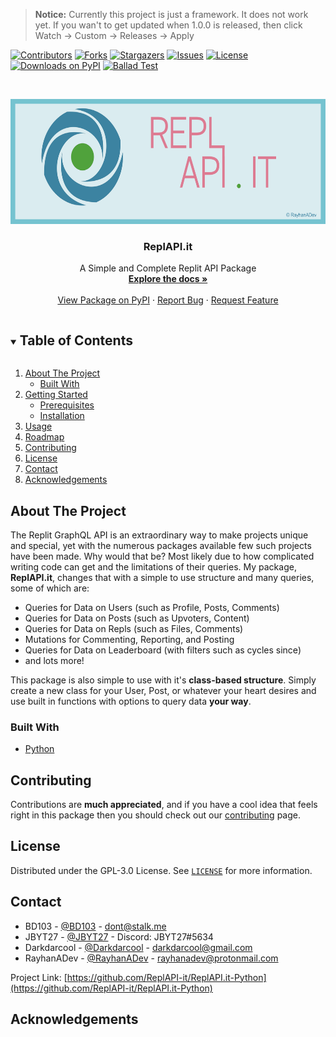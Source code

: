 > **Notice:** Currently this project is just a framework. It does not work yet.
> If you wan't to get updated when 1.0.0 is released, then click Watch -> Custom -> Releases -> Apply

[![Contributors](https://img.shields.io/github/contributors/ReplAPI-it/ReplAPI.it-Python?style=for-the-badge)](https://github.com/ReplAPI-it/ReplAPI.it-Python/graphs/contributors)
[![Forks](https://img.shields.io/github/forks/ReplAPI-it/ReplAPI.it-Python?style=for-the-badge)](https://github.com/ReplAPI-it/ReplAPI.it-Python/network/members)
[![Stargazers](https://img.shields.io/github/stars/ReplAPI-it/ReplAPI.it-Python?style=for-the-badge)](https://github.com/ReplAPI-it/ReplAPI.it-Python/stargazers)
[![Issues](https://img.shields.io/github/issues/ReplAPI-it/ReplAPI.it-Python?style=for-the-badge)](https://github.com/ReplAPI-it/ReplAPI.it-Python/issues)
[![License](https://img.shields.io/github/license/ReplAPI-it/ReplAPI.it-Python?style=for-the-badge)](https://github.com/ReplAPI-it/ReplAPI.it-Python/blob/master/LICENSE)
[![Downloads on PyPI](https://img.shields.io/pypi/dw/replapi-it?style=for-the-badge)](https://pypi.org/project/replapi-it/)
[![Ballad Test](https://img.shields.io/github/workflow/status/ReplAPI-it/ReplAPI.it-Python/Ballad%20Test?style=for-the-badge)](https://github.com/ReplAPI-it/ReplAPI.it-Python/actions/workflows/balladtest.yml)

<!-- PROJECT LOGO -->
<br />
<p align="center">
  <a href="https://github.com/ReplAPI-it/ReplAPI.it-Python">
    <img src="images/logo.jpg" alt="Logo" width="600" height="200">
  </a>

  <h3 align="center">ReplAPI.it</h3>

  <p align="center">
    A Simple and Complete Replit API Package
    <br />
    <a href="https://replapi-it.js.org"><strong>Explore the docs »</strong></a>
    <br />
    <br />
    <a href="https://pypi.org/project/replapi-it/">View Package on PyPI</a>
    ·
    <a href="https://github.com/ReplAPI-it/ReplAPI.it-Python/issues">Report Bug</a>
    ·
    <a href="https://github.com/ReplAPI-it/ReplAPI.it-Python/issues">Request Feature</a>
  </p>
</p>



<!-- TABLE OF CONTENTS -->
<details open="open">
  <summary><h2 style="display: inline-block">Table of Contents</h2></summary>
  <ol>
    <li>
      <a href="#about-the-project">About The Project</a>
      <ul>
        <li><a href="#built-with">Built With</a></li>
      </ul>
    </li>
    <li>
      <a href="#getting-started">Getting Started</a>
      <ul>
        <li><a href="#prerequisites">Prerequisites</a></li>
        <li><a href="#installation">Installation</a></li>
      </ul>
    </li>
    <li><a href="#usage">Usage</a></li>
    <li><a href="#roadmap">Roadmap</a></li>
    <li><a href="#contributing">Contributing</a></li>
    <li><a href="#license">License</a></li>
    <li><a href="#contact">Contact</a></li>
    <li><a href="#acknowledgements">Acknowledgements</a></li>
  </ol>
</details>



<!-- ABOUT THE PROJECT -->
## About The Project

<!-- [![Code Screenshot](images/screenshot.jpg)](https://replit.com/@ReplAPIit/Package) -->

The Replit GraphQL API is an extraordinary way to make projects unique and special, yet with the numerous packages available few such projects have been made. Why would that be? Most likely due to how complicated writing code can get and the limitations of their queries. My package, **ReplAPI.it**, changes that with a simple to use structure and many queries, some of which are:

* Queries for Data on Users (such as Profile, Posts, Comments)
* Queries for Data on Posts (such as Upvoters, Content)
* Queries for Data on Repls (such as Files, Comments)
* Mutations for Commenting, Reporting, and Posting
* Queries for Data on Leaderboard (with filters such as cycles since)
* and lots more!

This package is also simple to use with it's **class-based structure**. Simply create a new class for your User, Post, or whatever your heart desires and use built in functions with options to query data **your way**.

### Built With

* [Python](https://www.python.org/)

<!--
## Getting Started

I suggest requiring the ReplAPI.it module until ES imports in Python are stabilized.

### Prerequisites

If you have not already download npm:
* npm
  ```sh
  npm install npm@latest -g
  ```

### Installation

1. Install the latest version of the package
   ```sh
   $ npm install replapi-it
   ```
2. Require the package in your code
   ```js
   import ReplAPI from 'replapi-it';
   ``` 
3. Initilize the package
   ```js
   const replapi = ReplAPI({
      username: 'your-username-here'
   });
   ```

## Usage

Using ReplAPI.it is very simple! Let's create a simple user and ask for their cycles:
 ```js
 import ReplAPI from 'replapi-it';
 const replapi = ReplAPI({
   username: 'your-username-here'
 });
 
 const myUser = new replapi.User("RayhanADev");

 async function getCycles() {
   let info = await myUser.userGraphQLDataFull();
   let cycles = info.karma; // Yep, it's karma!
   console.log(`User Cycles: ${cycles}`)
 }
 
 getCycles()
 ```

Output:
 ```
 User Cycles: 1008
 ```


That was fun! Now how about getting a specific post? Let's create a simple post and ask for it's title:
 ```js
 import ReplAPI from 'replapi-it';
 const replapi = ReplAPI({
   username: 'your-username-here'
 });

 const myPost = new replapi.Post(78043);

 async function getTitle() {
   let info = await myPost.postDataFull();
   let title = info.title;
   console.log(`Post Title: ${title}`)
 }
 
 getTitle()
 ```
Output:
 ```
 Post Title: Presenting... 🤔 RayhanADev 🤔? (GraphQL Success!)
 ```

_For more examples, please refer to the [Documentation](https://replapi-it.js.org)_

## Roadmap

See the [open issues](https://github.com/RayhanADev/ReplAPI.it-Python/issues) for a list of proposed features (and known issues).

I'm considering adding in support for Crosis communications after they distribute developer keys again. Right now I'm experimenting with WSS and eval.repl.it for code execution!
-->

## Contributing

Contributions are **much appreciated**, and if you have a cool idea that feels right in this package then you should check out our [contributing](.github/CONTRIBUTING.md) page.

## License

Distributed under the GPL-3.0 License. See [`LICENSE`](https://github.com/ReplAPI-it/ReplAPI.it-Python/blob/master/LICENSE) for more information.

## Contact

- BD103 - [@BD103](https://replit.com/@BD103) - dont@stalk.me
- JBYT27 - [@JBYT27](https://replit.com/@JBYT27) - Discord: JBYT27#5634
- Darkdarcool - [@Darkdarcool](https://replit.com/@darkdarcool) - darkdarcool@gmail.com
- RayhanADev - [@RayhanADev](https://replit.com/@RayhanADev) - rayhanadev@protonmail.com

Project Link: [https://github.com/ReplAPI-it/ReplAPI.it-Python](https://github.com/ReplAPI-it/ReplAPI.it-Python)

## Acknowledgements





<!-- MARKDOWN LINKS & IMAGES -->
<!-- https://www.markdownguide.org/basic-syntax/#reference-style-links -->
[contributors-shield]: https://img.shields.io/github/contributors/ReplAPI-it/ReplAPI.it-Python.svg?style=for-the-badge
[contributors-url]: https://github.com/ReplAPI-it/ReplAPI.it-Python/graphs/contributors
[forks-shield]: https://img.shields.io/github/forks/ReplAPI-it/ReplAPI.it-Python.svg?style=for-the-badge
[forks-url]: https://github.com/ReplAPI-it/REPLAPI.it-Python/network/members
[stars-shield]: https://img.shields.io/github/stars/ReplAPI-it/ReplAPI.it-Python.svg?style=for-the-badge
[stars-url]: https://github.com/ReplAPI-it/ReplAPI.it-Python/stargazers
[issues-shield]: https://img.shields.io/github/issues/ReplAPI-it/ReplAPI.it-Python.svg?style=for-the-badge
[issues-url]: https://github.com/ReplAPI-it/ReplAPI.it-Python/issues
[license-shield]: https://img.shields.io/github/license/ReplAPI-it/ReplAPI.it-Python.svg?style=for-the-badge
[license-url]: https://github.com/ReplAPI-it/ReplAPI.it-Python/blob/master/LICENSE.txt
[downloads-shield]: https://img.shields.io/pypi/dw/replapi-it?style=for-the-badge
[downloads-url]: https://pypi.org/project/replapi-it/
